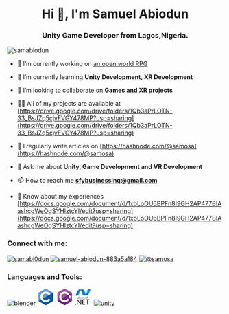 <h1 align="center">Hi 👋, I'm Samuel Abiodun</h1>
<h3 align="center">Unity Game Developer from Lagos,Nigeria.</h3>

<p align="left"> <img src="https://komarev.com/ghpvc/?username=samabiodun&label=Profile%20views&color=0e75b6&style=flat" alt="samabiodun" /> </p>

- 🔭 I’m currently working on [an open world RPG](https://drive.google.com/drive/folders/16WeeZ9P2cB0O0ZlW-h5kMsKRCUhUqh99?usp=sharing)

- 🌱 I’m currently learning **Unity Development, XR Development**

- 👯 I’m looking to collaborate on **Games and XR projects**

- 👨‍💻 All of my projects are available at [https://drive.google.com/drive/folders/1Qb3aPrLOTN-33_BsJZq5cjvFVGY478MP?usp=sharing](https://drive.google.com/drive/folders/1Qb3aPrLOTN-33_BsJZq5cjvFVGY478MP?usp=sharing)

- 📝 I regularly write articles on [https://hashnode.com/@samosa](https://hashnode.com/@samosa)

- 💬 Ask me about **Unity, Game Development and VR Development**

- 📫 How to reach me **sfybusinessinq@gmail.com**

- 📄 Know about my experiences [https://docs.google.com/document/d/1xbLoOU6BPFn8I9GH2AP477BIAashcgWeOgSYHlztcYI/edit?usp=sharing](https://docs.google.com/document/d/1xbLoOU6BPFn8I9GH2AP477BIAashcgWeOgSYHlztcYI/edit?usp=sharing)

<h3 align="left">Connect with me:</h3>
<p align="left">
<a href="https://twitter.com/samabi0dun" target="blank"><img align="center" src="https://raw.githubusercontent.com/rahuldkjain/github-profile-readme-generator/master/src/images/icons/Social/twitter.svg" alt="samabi0dun" height="30" width="40" /></a>
<a href="https://linkedin.com/in/samuel-abiodun-883a5a184" target="blank"><img align="center" src="https://raw.githubusercontent.com/rahuldkjain/github-profile-readme-generator/master/src/images/icons/Social/linked-in-alt.svg" alt="samuel-abiodun-883a5a184" height="30" width="40" /></a>
<a href="https://hashnode.com/@samosa" target="blank"><img align="center" src="https://raw.githubusercontent.com/rahuldkjain/github-profile-readme-generator/master/src/images/icons/Social/hashnode.svg" alt="@samosa" height="30" width="40" /></a>
</p>

<h3 align="left">Languages and Tools:</h3>
<p align="left"> <a href="https://www.blender.org/" target="_blank" rel="noreferrer"> <img src="https://download.blender.org/branding/community/blender_community_badge_white.svg" alt="blender" width="40" height="40"/> </a> <a href="https://www.cprogramming.com/" target="_blank" rel="noreferrer"> <img src="https://raw.githubusercontent.com/devicons/devicon/master/icons/c/c-original.svg" alt="c" width="40" height="40"/> </a> <a href="https://www.w3schools.com/cs/" target="_blank" rel="noreferrer"> <img src="https://raw.githubusercontent.com/devicons/devicon/master/icons/csharp/csharp-original.svg" alt="csharp" width="40" height="40"/> </a> <a href="https://dotnet.microsoft.com/" target="_blank" rel="noreferrer"> <img src="https://raw.githubusercontent.com/devicons/devicon/master/icons/dot-net/dot-net-original-wordmark.svg" alt="dotnet" width="40" height="40"/> </a> <a href="https://unity.com/" target="_blank" rel="noreferrer"> <img src="https://www.vectorlogo.zone/logos/unity3d/unity3d-icon.svg" alt="unity" width="40" height="40"/> </a> </p>
